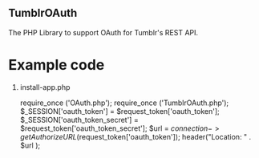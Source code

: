 TumblrOAuth
-------------

The PHP Library to support OAuth for Tumblr's REST API.


Example code
================

1) install-app.php
  
    require_once ('OAuth.php');
    require_once ('TumblrOAuth.php');
    $_SESSION['oauth_token'] = $request_token['oauth_token'];
    $_SESSION['oauth_token_secret'] = $request_token['oauth_token_secret'];
    $url = $connection->getAuthorizeURL($request_token['oauth_token']);
    header("Location: " . $url );

